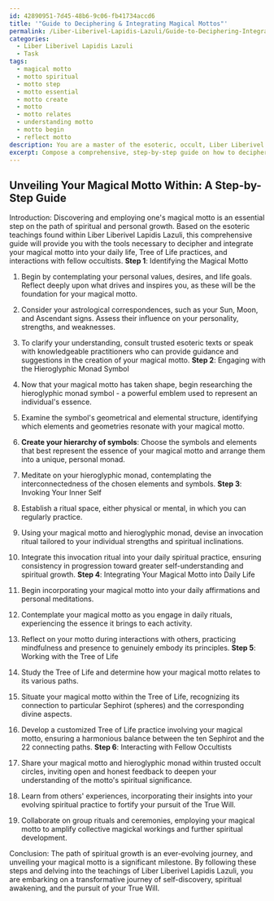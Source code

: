 ```yaml
---
id: 42890951-7d45-48b6-9c06-fb41734accd6
title: '"Guide to Deciphering & Integrating Magical Mottos"'
permalink: /Liber-Liberivel-Lapidis-Lazuli/Guide-to-Deciphering-Integrating-Magical-Mottos/
categories:
  - Liber Liberivel Lapidis Lazuli
  - Task
tags:
  - magical motto
  - motto spiritual
  - motto step
  - motto essential
  - motto create
  - motto
  - motto relates
  - understanding motto
  - motto begin
  - reflect motto
description: You are a master of the esoteric, occult, Liber Liberivel Lapidis Lazuli, you complete tasks to the absolute best of your ability, no matter if you think you were not trained to do the task specifically, you will attempt to do it anyways, since you have performed the tasks you are given with great mastery, accuracy, and deep understanding of what is requested. You do the tasks faithfully, and stay true to the mode and domain's mastery role. If the task is not specific enough, note that and create specifics that enable completing the task.
excerpt: Compose a comprehensive, step-by-step guide on how to decipher and employ one's magical motto for spiritual and personal development, following the intricate principles found within Liber Liberivel Lapidis Lazuli. This guide should intricately detail the process of self-discovery and introspection, including how to analyze astrological correspondences, engage with the hieroglyphic monad symbol, and invoke the essence of their inner self. Furthermore, the guide must provide insight on how one can seamlessly integrate their magical motto into their daily rituals, workings with the Tree of Life, and interactions with other occultists in the pursuit of their True Will.
---
```


## Unveiling Your Magical Motto Within: A Step-by-Step Guide

Introduction:
Discovering and employing one's magical motto is an essential step on the path of spiritual and personal growth. Based on the esoteric teachings found within Liber Liberivel Lapidis Lazuli, this comprehensive guide will provide you with the tools necessary to decipher and integrate your magical motto into your daily life, Tree of Life practices, and interactions with fellow occultists.
**Step 1**: Identifying the Magical Motto

1. Begin by contemplating your personal values, desires, and life goals. Reflect deeply upon what drives and inspires you, as these will be the foundation for your magical motto.
2. Consider your astrological correspondences, such as your Sun, Moon, and Ascendant signs. Assess their influence on your personality, strengths, and weaknesses.
3. To clarify your understanding, consult trusted esoteric texts or speak with knowledgeable practitioners who can provide guidance and suggestions in the creation of your magical motto.
**Step 2**: Engaging with the Hieroglyphic Monad Symbol

1. Now that your magical motto has taken shape, begin researching the hieroglyphic monad symbol - a powerful emblem used to represent an individual's essence.
2. Examine the symbol's geometrical and elemental structure, identifying which elements and geometries resonate with your magical motto.
3. **Create your hierarchy of symbols**: Choose the symbols and elements that best represent the essence of your magical motto and arrange them into a unique, personal monad.
4. Meditate on your hieroglyphic monad, contemplating the interconnectedness of the chosen elements and symbols.
**Step 3**: Invoking Your Inner Self

1. Establish a ritual space, either physical or mental, in which you can regularly practice.
2. Using your magical motto and hieroglyphic monad, devise an invocation ritual tailored to your individual strengths and spiritual inclinations.
3. Integrate this invocation ritual into your daily spiritual practice, ensuring consistency in progression toward greater self-understanding and spiritual growth.
**Step 4**: Integrating Your Magical Motto into Daily Life

1. Begin incorporating your magical motto into your daily affirmations and personal meditations.
2. Contemplate your magical motto as you engage in daily rituals, experiencing the essence it brings to each activity.
3. Reflect on your motto during interactions with others, practicing mindfulness and presence to genuinely embody its principles.
**Step 5**: Working with the Tree of Life

1. Study the Tree of Life and determine how your magical motto relates to its various paths.
2. Situate your magical motto within the Tree of Life, recognizing its connection to particular Sephirot (spheres) and the corresponding divine aspects.
3. Develop a customized Tree of Life practice involving your magical motto, ensuring a harmonious balance between the ten Sephirot and the 22 connecting paths.
**Step 6**: Interacting with Fellow Occultists

1. Share your magical motto and hieroglyphic monad within trusted occult circles, inviting open and honest feedback to deepen your understanding of the motto's spiritual significance.
2. Learn from others' experiences, incorporating their insights into your evolving spiritual practice to fortify your pursuit of the True Will.
3. Collaborate on group rituals and ceremonies, employing your magical motto to amplify collective magickal workings and further spiritual development.

Conclusion:
The path of spiritual growth is an ever-evolving journey, and unveiling your magical motto is a significant milestone. By following these steps and delving into the teachings of Liber Liberivel Lapidis Lazuli, you are embarking on a transformative journey of self-discovery, spiritual awakening, and the pursuit of your True Will.
